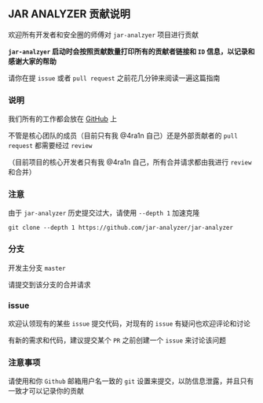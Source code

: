 ## JAR ANALYZER 贡献说明

欢迎所有开发者和安全圈的师傅对 `jar-analzyer` 项目进行贡献

**`jar-analzyer` 启动时会按照贡献数量打印所有的贡献者链接和 `ID` 信息，以记录和感谢大家的帮助** 

请你在提 `issue` 或者 `pull request` 之前花几分钟来阅读一遍这篇指南

### 说明

我们所有的工作都会放在 [GitHub](https://github.com/jar-analyzer/jar-analyzer) 上

不管是核心团队的成员（目前只有我 @4ra1n 自己）还是外部贡献者的 `pull request` 都需要经过 `review`

（目前项目的核心开发者只有我 @4ra1n 自己，所有合并请求都由我进行 `review` 和合并）

### 注意

由于 `jar-analyzer` 历史提交过大，请使用 `--depth 1` 加速克隆

```shell
git clone --depth 1 https://github.com/jar-analyzer/jar-analyzer
```

### 分支

开发主分支 `master`

请提交到该分支的合并请求

### issue

欢迎认领现有的某些 `issue` 提交代码，对现有的 `issue` 有疑问也欢迎评论和讨论

有新的需求和代码，建议提交某个 `PR` 之前创建一个 `issue` 来讨论该问题

### 注意事项

请使用和你 `Github` 邮箱用户名一致的 `git` 设置来提交，以防信息泄露，并且只有一致才可以记录你的贡献
